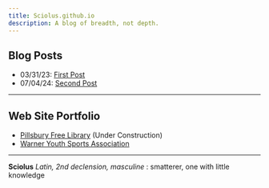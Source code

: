 ```yaml
---
title: Sciolus.github.io
description: A blog of breadth, not depth.
---
```


## Blog Posts

-  03/31/23: [First Post](/first-post.md)
-  07/04/24: [Second Post](/second-post.md)

---

## Web Site Portfolio
- [Pillsbury Free Library](https://pfl.warnernh.gov/) (Under Construction)
- [Warner Youth Sports Association](https://warnersports.org/)

---
**Sciolus** _Latin, 2nd declension, masculine_ : smatterer, one with little knowledge
